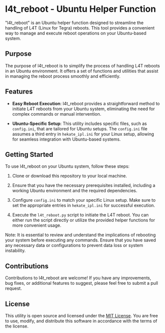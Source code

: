 # l4t_reboot - Ubuntu Helper Function

"l4t_reboot" is an Ubuntu helper function designed to streamline the handling of L4T (Linux for Tegra) reboots. This tool provides a convenient way to manage and execute reboot operations on your Ubuntu-based system.

## Purpose

The purpose of l4t_reboot is to simplify the process of handling L4T reboots in an Ubuntu environment. It offers a set of functions and utilities that assist in managing the reboot process smoothly and efficiently.

## Features

- **Easy Reboot Execution**: l4t_reboot provides a straightforward method to initiate L4T reboots from your Ubuntu system, eliminating the need for complex commands or manual intervention.

- **Ubuntu-Specific Setup**: This utility includes specific files, such as `config.ini`, that are tailored for Ubuntu setups. The `config.ini` file assumes a third entry in `hekate_ipl.ini` for your Linux setup, allowing for seamless integration with Ubuntu-based systems.

## Getting Started

To use l4t_reboot on your Ubuntu system, follow these steps:

1. Clone or download this repository to your local machine.

2. Ensure that you have the necessary prerequisites installed, including a working Ubuntu environment and the required dependencies.

3. Configure `config.ini` to match your specific Linux setup. Make sure to set the appropriate entries in `hekate_ipl.ini` for successful execution.

4. Execute the `l4t_reboot.py` script to initiate the L4T reboot. You can either run the script directly or utilize the provided helper functions for more convenient usage.

Note: It is essential to review and understand the implications of rebooting your system before executing any commands. Ensure that you have saved any necessary data or configurations to prevent data loss or system instability.

## Contributions

Contributions to l4t_reboot are welcome! If you have any improvements, bug fixes, or additional features to suggest, please feel free to submit a pull request.

## License

This utility is open source and licensed under the [MIT License](https://github.com/ppkantorski/Ultrahand-Overlay/blob/main/LICENSE). You are free to use, modify, and distribute this software in accordance with the terms of the license.
